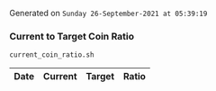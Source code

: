 Generated on `Sunday 26-September-2021 at 05:39:19`

### Current to Target Coin Ratio
`current_coin_ratio.sh`

Date|Current|Target|Ratio
---|---|---|---
